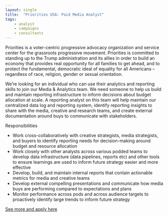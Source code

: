 ```yaml
---
layout: single
title:  "Priorities USA: Paid Media Analyst"
tags: 
    - analyst
    - campaigns
    - consultants
---
```


Priorities is a voter-centric progressive advocacy organization and service center for the grassroots progressive movement. Priorities is committed to standing up to the Trump administration and its allies in order to build an economy that provides real opportunity for all families to get ahead, and to protect the fundamental, democratic ideal of equality for all Americans – regardless of race, religion, gender or sexual orientation.

We’re looking for an individual who can use their analytics and reporting skills to join our Media & Analytics team. We need someone to help us build and maintain reporting infrastructure to inform  decisions about budget allocation at scale. A reporting analyst on this team will help maintain our centralized data log and reporting system, identify reporting insights to share with the media, creative and research teams, and create external documentation around buys to communicate  with stakeholders.

Responsibilities

* Work cross-collaboratively with creative strategists, media strategists, and buyers to identify reporting needs for decision-making around budget and resource allocation
* Work closely with other analysts across various podded teams to develop data infrastructure (data pipelines, reports etc) and other tools to ensure learnings are used to inform future strategy easier and more effective
* Develop, build, and maintain internal reports that contain actionable metrics for media and creative teams
* Develop external compelling presentations and communicate  how media buys are performing compared to expectations and plans
* Monitor performance across pods and across audience targets to proactively identify large trends to inform future strategy

[See more and apply here](https://jobs.lever.co/priorities/5f0d0160-a1f7-46a0-8c3b-19f885088136)
